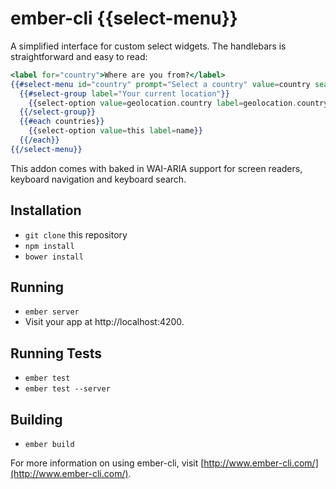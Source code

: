 # ember-cli {{select-menu}}

A simplified interface for custom select widgets. The handlebars is straightforward and easy to read:

```handlebars
<label for="country">Where are you from?</label>
{{#select-menu id="country" prompt="Select a country" value=country search-by="name code"}}
  {{#select-group label="Your current location"}}
    {{select-option value=geolocation.country label=geolocation.country.name}}
  {{/select-group}}
  {{#each countries}}
    {{select-option value=this label=name}}
  {{/each}}
{{/select-menu}}
```

This addon comes with baked in WAI-ARIA support for screen readers, keyboard navigation and keyboard search.


## Installation

* `git clone` this repository
* `npm install`
* `bower install`

## Running

* `ember server`
* Visit your app at http://localhost:4200.

## Running Tests

* `ember test`
* `ember test --server`

## Building

* `ember build`

For more information on using ember-cli, visit [http://www.ember-cli.com/](http://www.ember-cli.com/).

